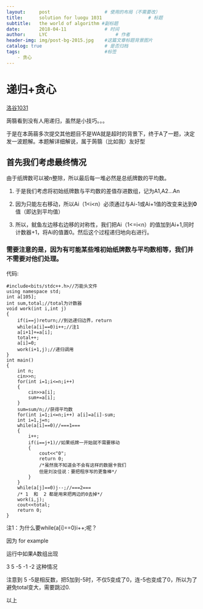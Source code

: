 ```yaml
---
layout:     post   				    # 使用的布局（不需要改）
title:      solution for luogu 1031 				# 标题 
subtitle:   the world of algorithm #副标题
date:       2018-04-11 				# 时间
author:     LYC 						# 作者
header-img: img/post-bg-2015.jpg 	#这篇文章标题背景图片
catalog: true 						# 是否归档
tags:								#标签
    - 贪心
---
```


# 递归+贪心

[洛谷1031](https://www.luogu.org/problemnew/show/P1031)

蒟篛看到没有人用递归，虽然是小技巧。。。

于是在本蒟蒻多次提交其他题目不是WA就是超时的背景下，终于A了一题，决定发一波题解。本题解详细解说，属于蒟篛（比如我）友好型


## 首先我们考虑最终情况

由于纸牌数可以被n整除，所以最后每一堆必然是总纸牌数的平均数。


1. 于是我们考虑将初始纸牌数与平均数的差值存进数组，记为A1,A2...An

2. 因为只能左右移动，所以Ai（1<i<n）必须通过与Ai-1或Ai+1值的改变来达到**0**值（即达到平均值）

3. 所以，鱿鱼左边移右边移的对称性，我们把Ai（1<=i<n）的值加到Ai+1,同时计数器+1，将Ai的值置0。然后这个过程递归地向右进行。

### 需要注意的是，因为有可能某些堆初始纸牌数与平均数相等，我们并不需要对他们处理。

代码:

```
#include<bits/stdc++.h>//万能头文件 
using namespace std;
int a[105];
int sum,total;//total为计数器 
void work(int i,int j)
{
    if(i==j)return;//到达递归边界，return 
    while(a[i]==0)i++;//注1 
    a[i+1]+=a[i];
    total++;
    a[i]=0;
    work(i+1,j);//递归调用 
}
int main()
{
    int n;
    cin>>n;
    for(int i=1;i<=n;i++)
    {
        cin>>a[i];
        sum+=a[i];
    }
    sum=sum/n;//获得平均数 
    for(int i=1;i<=n;i++) a[i]=a[i]-sum;
    int i=1,j=n;
    while(a[i]==0)//===1=== 
    {
        i++;
        if(i==j+1)//如果纸牌一开始就不需要移动 
        {
            cout<<"0";
            return 0;
            /*虽然我不知道会不会有这样的数据卡我们
            但是刘汝佳说：要把程序写的更鲁棒*/ 
        }
    }
    while(a[j]==0)j--;//===2===
    /* 1  和  2 都是用来把两边的0去掉*/
    work(i,j);
    cout<<total;
    return 0;
}
```

注1：为什么要while(a[i]==0)i++;呢？

因为  for example

运行中如果A数组出现

3  5  -5  -1  -2  这种情况

注意到 5  -5是相反数，把5加到-5时，不仅5变成了0，连-5也变成了0，所以为了避免total变大，需要跳过0.


以上
